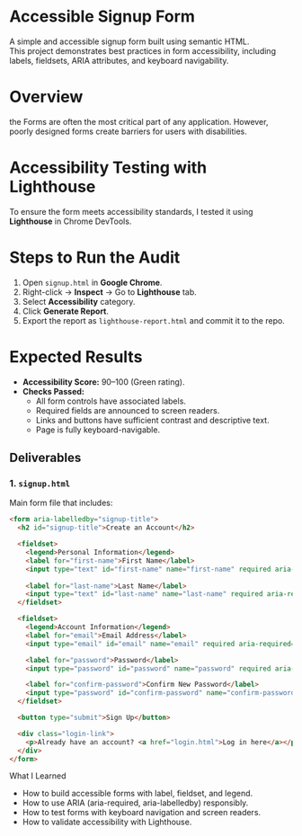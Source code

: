 # Accessible Signup Form

A simple and accessible signup form built using semantic HTML.  
This project demonstrates best practices in form accessibility, including labels, fieldsets, ARIA attributes, and keyboard navigability.

# Overview
the Forms are often the most critical part of any application. However, poorly designed forms create barriers for users with disabilities.  

# Accessibility Testing with Lighthouse

To ensure the form meets accessibility standards, I tested it using **Lighthouse** in Chrome DevTools.  

# Steps to Run the Audit
1. Open `signup.html` in **Google Chrome**.  
2. Right-click → **Inspect** → Go to **Lighthouse** tab.  
3. Select **Accessibility** category.  
4. Click **Generate Report**.  
5. Export the report as `lighthouse-report.html` and commit it to the repo.  

# Expected Results
- **Accessibility Score:** 90–100 (Green rating).  
- **Checks Passed:**  
  - All form controls have associated labels.  
  - Required fields are announced to screen readers.  
  - Links and buttons have sufficient contrast and descriptive text.  
  - Page is fully keyboard-navigable.  

## Deliverables
### 1. `signup.html`
Main form file that includes:

```html
<form aria-labelledby="signup-title">
  <h2 id="signup-title">Create an Account</h2>

  <fieldset>
    <legend>Personal Information</legend>
    <label for="first-name">First Name</label>
    <input type="text" id="first-name" name="first-name" required aria-required="true" />
    
    <label for="last-name">Last Name</label>
    <input type="text" id="last-name" name="last-name" required aria-required="true" />
  </fieldset>

  <fieldset>
    <legend>Account Information</legend>
    <label for="email">Email Address</label>
    <input type="email" id="email" name="email" required aria-required="true" />

    <label for="password">Password</label>
    <input type="password" id="password" name="password" required aria-required="true" />

    <label for="confirm-password">Confirm New Password</label>
    <input type="password" id="confirm-password" name="confirm-password" required aria-required="true" />
  </fieldset>

  <button type="submit">Sign Up</button>

  <div class="login-link">
    <p>Already have an account? <a href="login.html">Log in here</a></p>
  </div>
</form>
```
What I Learned

- How to build accessible forms with label, fieldset, and legend.
- How to use ARIA (aria-required, aria-labelledby) responsibly.
- How to test forms with keyboard navigation and screen readers.
- How to validate accessibility with Lighthouse.
